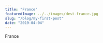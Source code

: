 ```yaml
---
title: "France"
featuredImage: ../../images/dest-france.jpg
slug: "/blog/my-first-post"
date: "2019-04-04"
---
```


France